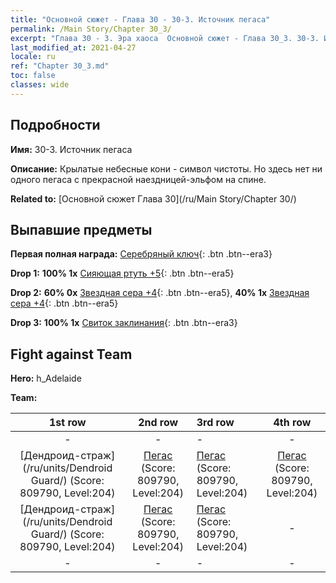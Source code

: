 ```yaml
---
title: "Основной сюжет - Глава 30 - 30-3. Источник пегаса"
permalink: /Main Story/Chapter 30_3/
excerpt: "Глава 30 - 3. Эра хаоса  Основной сюжет - Глава 30_3. 30-3. Источник пегаса"
last_modified_at: 2021-04-27
locale: ru
ref: "Chapter 30_3.md"
toc: false
classes: wide
---
```


## Подробности

 **Имя:** 30-3. Источник пегаса

 **Описание:** Крылатые небесные кони - символ чистоты. Но здесь нет ни одного пегаса с прекрасной наездницей-эльфом на спине.

 **Related to:** [Основной сюжет Глава 30](/ru/Main Story/Chapter 30/)

## Выпавшие предметы

 **Первая полная награда:** [Серебряный ключ](/ItemsRU/con_693/){: .btn .btn--era3}

 **Drop 1:** **100% 1x** [Сияющая ртуть +5](/ItemsRU/mat_98/){: .btn .btn--era5}

 **Drop 2:** **60% 0x** [Звездная сера +4](/ItemsRU/mat_92/){: .btn .btn--era5}, **40% 1x** [Звездная сера +4](/ItemsRU/mat_92/){: .btn .btn--era5}

 **Drop 3:** **100% 1x** [Свиток заклинания](/ItemsRU/con_694/){: .btn .btn--era3}


## Fight against Team
 **Hero:** h_Adelaide

 **Team:**


  | 1st row | 2nd row | 3rd row | 4th row |
  |:----:|:----:|:----|:----:|
  | - | - | - | - |
  | [Дендроид-страж](/ru/units/Dendroid Guard/) (Score: 809790, Level:204)  | [Пегас](/ru/units/Pegasus/) (Score: 809790, Level:204)  | [Пегас](/ru/units/Pegasus/) (Score: 809790, Level:204)  | [Пегас](/ru/units/Pegasus/) (Score: 809790, Level:204)  |
  | [Дендроид-страж](/ru/units/Dendroid Guard/) (Score: 809790, Level:204)  | [Пегас](/ru/units/Pegasus/) (Score: 809790, Level:204)  | [Пегас](/ru/units/Pegasus/) (Score: 809790, Level:204)  | - |
  | - | - | - | - |


